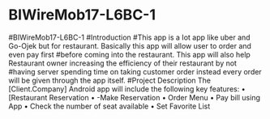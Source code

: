 # BIWireMob17-L6BC-1
#BIWireMob17-L6BC-1
#Introduction
#This app is a Iot app like uber and Go-Ojek but for restaurant. Basically this app will allow user to order and even pay first #before coming into the restaurant. This app will also help Restaurant owner increasing the efficiency of their restaurant by not #having server spending time on taking customer order instead every order will be given through the app itself.
#Project Description
The [Client.Company] Android app will include the following key features:
•	[Restaurant Reservation
•	-Make Reservation
•	Order Menu
•	Pay bill using App
•	Check the number of seat available
•	Set Favorite List
